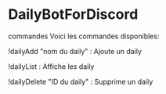 # DailyBotForDiscord


commandes
Voici les commandes disponibles:

!dailyAdd "nom du daily" :
Ajoute un daily

!dailyList :
Affiche les daily

!dailyDelete "ID du daily" :
Supprime un daily
